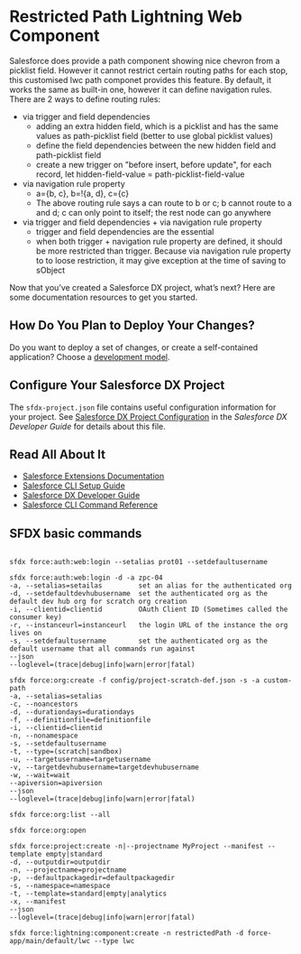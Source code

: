 # Restricted Path Lightning Web Component

Salesforce does provide a path component showing nice chevron from a picklist field. However it cannot restrict certain routing paths for each stop,
this customised lwc path componet provides this feature. By default, it works the same as built-in one, however it can define navigation rules. There are 2 ways to define routing rules:

* via trigger and field dependencies
  * adding an extra hidden field, which is a picklist and has the same values as path-picklist field (better to use global picklist values)
  * define the field dependencies between the new hidden field and path-picklist field
  * create a new trigger on "before insert, before update", for each record, let hidden-field-value = path-picklist-field-value
* via navigation rule property
  * a={b, c}, b=!{a, d}, c={c}
  * The above routing rule says a can route to b or c; b cannot route to a and d; c can only point to itself; the rest node can go anywhere
* via trigger and field dependencies + via navigation rule property
  * trigger and field dependencies are the essential
  * when both trigger + navigation rule property are defined, it should be more restricted than trigger. Because via navigation rule property to 
    to loose restriction, it may give exception at the time of saving to sObject

Now that you’ve created a Salesforce DX project, what’s next? Here are some documentation resources to get you started.

## How Do You Plan to Deploy Your Changes?

Do you want to deploy a set of changes, or create a self-contained application? Choose a [development model](https://developer.salesforce.com/tools/vscode/en/user-guide/development-models).

## Configure Your Salesforce DX Project

The `sfdx-project.json` file contains useful configuration information for your project. See [Salesforce DX Project Configuration](https://developer.salesforce.com/docs/atlas.en-us.sfdx_dev.meta/sfdx_dev/sfdx_dev_ws_config.htm) in the _Salesforce DX Developer Guide_ for details about this file.

## Read All About It

- [Salesforce Extensions Documentation](https://developer.salesforce.com/tools/vscode/)
- [Salesforce CLI Setup Guide](https://developer.salesforce.com/docs/atlas.en-us.sfdx_setup.meta/sfdx_setup/sfdx_setup_intro.htm)
- [Salesforce DX Developer Guide](https://developer.salesforce.com/docs/atlas.en-us.sfdx_dev.meta/sfdx_dev/sfdx_dev_intro.htm)
- [Salesforce CLI Command Reference](https://developer.salesforce.com/docs/atlas.en-us.sfdx_cli_reference.meta/sfdx_cli_reference/cli_reference.htm)

## SFDX basic commands
```shell

sfdx force:auth:web:login --setalias prot01 --setdefaultusername

sfdx force:auth:web:login -d -a zpc-04
-a, --setalias=setailas         set an alias for the authenticated org
-d, --setdefaultdevhubusername  set the authenticated org as the default dev hub org for scratch org creation
-i, --clientid=clientid         OAuth Client ID (Sometimes called the consumer key)
-r, --instanceurl=instanceurl   the login URL of the instance the org lives on
-s, --setdefaultusername        set the authenticated org as the default username that all commands run against
--json
--loglevel=(trace|debug|info|warn|error|fatal)

sfdx force:org:create -f config/project-scratch-def.json -s -a custom-path
-a, --setalias=setalias
-c, --noancestors
-d, --durationdays=durationdays
-f, --definitionfile=definitionfile
-i, --clientid=clientid
-n, --nonamespace
-s, --setdefaultusername
-t, --type=(scratch|sandbox)
-u, --targetusername=targetusername
-v, --targetdevhubusername=targetdevhubusername
-w, --wait=wait
--apiversion=apiversion
--json
--loglevel=(trace|debug|info|warn|error|fatal)

sfdx force:org:list --all

sfdx force:org:open

sfdx force:project:create -n|--projectname MyProject --manifest --template empty|standard
-d, --outputdir=outputdir
-n, --projectname=projectname
-p, --defaultpackagedir=defaultpackagedir
-s, --namespace=namespace
-t, --template=standard|empty|analytics
-x, --manifest
--json
--loglevel=(trace|debug|info|warn|error|fatal)

sfdx force:lightning:component:create -n restrictedPath -d force-app/main/default/lwc --type lwc

```
